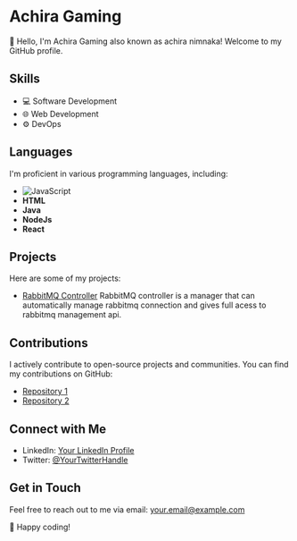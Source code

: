 # Achira Gaming

👋 Hello, I'm Achira Gaming also known as achira nimnaka! Welcome to my GitHub profile.

## Skills

- 💻 Software Development
- 🌐 Web Development
- ⚙️ DevOps

## Languages

I'm proficient in various programming languages, including:

- ![JavaScript](https://img.shields.io/badge/JavaScript-ES6-yellow?logo=javascript&style=for-the-badge)
- **HTML**
- **Java**
- **NodeJs**
- **React**

## Projects

Here are some of my projects:

- [RabbitMQ Controller](https://github.com/NoErrorStudio/RabbitMQ-Controller) RabbitMQ controller is a manager that can automatically manage rabbitmq connection and gives full acess to rabbitmq management api.

## Contributions

I actively contribute to open-source projects and communities. You can find my contributions on GitHub:

- [Repository 1](link-to-repo-1)
- [Repository 2](link-to-repo-2)

## Connect with Me

- LinkedIn: [Your LinkedIn Profile](https://www.linkedin.com/in/yourname/)
- Twitter: [@YourTwitterHandle](https://twitter.com/yourhandle)

## Get in Touch

Feel free to reach out to me via email: your.email@example.com

🚀 Happy coding!
